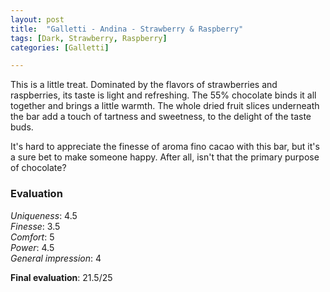 ```yaml
---
layout: post
title:  "Galletti - Andina - Strawberry & Raspberry"
tags: [Dark, Strawberry, Raspberry] 
categories: [Galletti]

---
```


This is a little treat. 
Dominated by the flavors of strawberries and raspberries, its taste is light and refreshing. The 55% chocolate binds it all together and brings a little warmth. The whole dried fruit slices underneath the bar add a touch of tartness and sweetness, to the delight of the taste buds.

It's hard to appreciate the finesse of aroma fino cacao with this bar, but it's a sure bet to make someone happy. After all, isn't that the primary purpose of chocolate? 

### Evaluation

_Uniqueness_: 4.5  
_Finesse_: 3.5  
_Comfort_: 5  
_Power_: 4.5  
_General impression_: 4

**Final evaluation**: 21.5/25